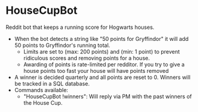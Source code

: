 HouseCupBot
===========

Reddit bot that keeps a running score for Hogwarts houses.

- When the bot detects a string like "50 points for Gryffindor" it will add 50 points to Gryffindor's running total.
    - Limits are set to (max: 200 points) and (min: 1 point) to prevent ridiculous scores and removing points for a house. 
    - Awarding of points is rate-limited per redditor. If you try to give a house points too fast your house will have points removed
- A winner is decided quarterly and all points are reset to 0. Winners will be tracked in a SQL database.
- Commands available:
    - "HouseCupBot !winners": Will reply via PM with the past winners of the House Cup.
